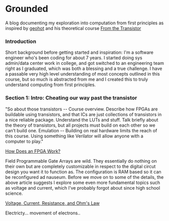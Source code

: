 # Grounded 

A blog documenting my exploration into computation from first principles as inspired by [geohot](https://github.com/geohot) and his theoretical course [From the Transistor](https://github.com/geohot/fromthetransistor)

###  Introduction

 Short background before getting started and inspiration: I'm a software engineer who's been coding for about 7 years. I started doing sys admin/data center work in college, and got switched to an engineering team right as I graduated, which was both a blessing and a true challenge. I have a passable very high level understanding of most concepts outlined in this course, but so much is abstracted from me and I created this to truly understand computing from first principles. 

### Section 1: Intro: Cheating our way past the transistor

 "So about those transistors -- Course overview. Describe how FPGAs are buildable using transistors, and that ICs are just collections of transistors in a nice reliable package. Understand the LUTs and stuff. Talk briefly about the theory of transistors, but all projects must build on each other so we can’t build one.
 Emulation -- Building on real hardware limits the reach of this course. Using something like Verilator will allow anyone with a computer to play."


[How Does an FPGA Work?](https://learn.sparkfun.com/tutorials/how-does-an-fpga-work/all)

Field Programmable Gate Arrays are wild. They essentially do nothing on their own but are completely customizable in respect to the digital circut design you want it to function as. The configuration is RAM based so it can be reconfigured ad nauseum. Before we move on to some of the details, the above article suggests I explore some even more fundamental topics such as voltage and current, which I've probably forgot about since high school science. 

[Voltage, Current, Resistance, and Ohm's Law](https://learn.sparkfun.com/tutorials/voltage-current-resistance-and-ohms-law)

Electricty... movement of electrons..
